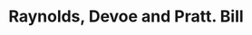 ---
doi: 10.7916/D8FN2J91
date_other: '1858'
date_other_textual: '1858'
form: printed ephemera
genre:
- Invoices
name:
- Raynolds, Devoe and Pratt
object_in_context_url: https://biggert.cul.columbia.edu/items/view/ave_biggert_01102
subject_hierarchical_geographic:
- New York, New York, United States
subject_name:
- Raynolds, Devoe and Pratt
title: Raynolds, Devoe and Pratt. Bill
sort_title: Raynolds, Devoe and Pratt. Bill
call_number: ave_biggert_01102
coordinates:
- 40.71277777777778,-74.00583333333333
pid: ave_biggert_01102
identifiers: ave_biggert_01102
canvas_id: ldpd:396367
permalink: "/items/ave_biggert_01102/"
layout: iiif-image-page
---